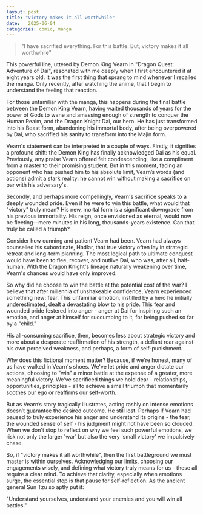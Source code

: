 ```yaml
---
layout: post
title: "Victory makes it all worthwhile"
date:   2025-06-04
categories: comic, manga
---
```


> "I have sacrified everything. For this battle. But, victory makes it all
> worthwhile"

This powerful line, uttered by Demon King Vearn in "Dragon Quest: Adventure of Dai",
resonated with me deeply when I first encountered it at eight years old.
It was the first thing that sprang to mind whenever I recalled the manga.
Only recently, after watching the anime, that I begin to understand the feeling that reaction.

For those unfamiliar with the manga, this happens during the final battle between the Demon King
Vearn, having waited thousands of years for the power of Gods to wane
and amassing enough of strength to conquer the Human Realm, and the Dragon
Knight Dai, our hero. He has just transformed into his Beast form, abandoning his
immortal body, after being overpowered by Dai, who sacrified his sanity to
transform into the Majin form.

Vearn's statement can be interpreted in a couple of ways. Firstly, it signifies a profound shift:
the Demon King has finally acknowledged Dai as his equal. Previously,
any praise Vearn offered felt condescending, like a compliment from a master to their
promising student. But in this moment, facing an opponent who has pushed him to his absolute limit,
Vearn’s words (and actions) admit a stark reality: he cannot win without making a sacrifice
on par with his adversary's.

Secondly, and perhaps more compellingly, Vearn's sacrifice speaks to a deeply wounded pride.
Even if he were to win this battle, what would that "victory" truly mean?
His new, mortal form is a significant downgrade from his previous immortality.
His reign, once envisioned as eternal, would now be fleeting—mere minutes in his
long, thousands-years existence. Can that truly be called a triumph?

Consider how cunning and patient Vearn had been. Vearn had always counselled his subordinate,
Hadlar, that true victory often lay in strategic retreat and long-term planning.
The most logical path to ultimate conquest would have been to flee, recover,
and outlive Dai, who was, after all, half-human. With the Dragon Knight's
lineage naturally weakening over time, Vearn's chances would have only improved.

So why did he choose to win the battle at the potential cost of the war?
I believe that after millennia of unshakeable confidence, Vearn experienced something new: fear.
This unfamiliar emotion, instilled by a hero he initially underestimated,
dealt a devastating blow to his pride. This fear and wounded pride festered into anger -
anger at Dai for inspiring such an emotion, and anger at himself for succumbing to it,
for being pushed so far by a "child."

His all-consuming sacrifice, then, becomes less about strategic victory and more about
a desperate reaffirmation of his strength, a defiant roar against his own perceived weakness,
and perhaps, a form of self-punishment.

Why does this fictional moment matter? Because, if we're honest, many of us have walked in
Vearn's shoes. We've let pride and anger dictate our actions, choosing to "win" a minor battle at
the expense of a greater, more meaningful victory. We've sacrificed things we hold dear -
relationships, opportunities, principles - all to achieve a small triumph that
momentarily soothes our ego or reaffirms our self-worth.

But as Vearn’s story tragically illustrates, acting rashly on intense emotions doesn’t
guarantee the desired outcome. He still lost. Perhaps if Vearn had paused to truly experience
his anger and understand its origins - the fear, the wounded sense of self - his judgment
might not have been so clouded. When we don't stop to reflect on why we feel such powerful emotions,
we risk not only the larger 'war' but also the very 'small victory' we impulsively chase.

So, if "victory makes it all worthwhile", then the first battleground we must master is within ourselves.
Acknowledging our limits, choosing our engagements wisely, and defining what victory truly means for us -
these all require a clear mind. To achieve that clarity, especially when emotions surge,
the essential step is that pause for self-reflection. As the ancient general Sun Tzu so aptly put it:

"Understand yourselves, understand your enemies and you will win all battles."
